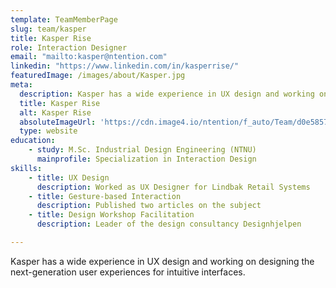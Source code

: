 ```yaml
---
template: TeamMemberPage
slug: team/kasper
title: Kasper Rise
role: Interaction Designer
email: "mailto:kasper@ntention.com"
linkedin: "https://www.linkedin.com/in/kasperrise/"
featuredImage: /images/about/Kasper.jpg
meta:
  description: Kasper has a wide experience in UX design and working on designing the next-generation user experiences for intuitive interfaces...
  title: Kasper Rise
  alt: Kasper Rise
  absoluteImageUrl: 'https://cdn.image4.io/ntention/f_auto/Team/d0e5857b-bfe8-4a18-84d3-27af00aa8c22.Jpeg'
  type: website
education:
    - study: M.Sc. Industrial Design Engineering (NTNU)
      mainprofile: Specialization in Interaction Design
skills:
    - title: UX Design
      description: Worked as UX Designer for Lindbak Retail Systems
    - title: Gesture-based Interaction
      description: Published two articles on the subject
    - title: Design Workshop Facilitation
      description: Leader of the design consultancy Designhjelpen

---
```

<!BIO>
Kasper has a wide experience in UX design and working on designing the next-generation user experiences for intuitive interfaces.
